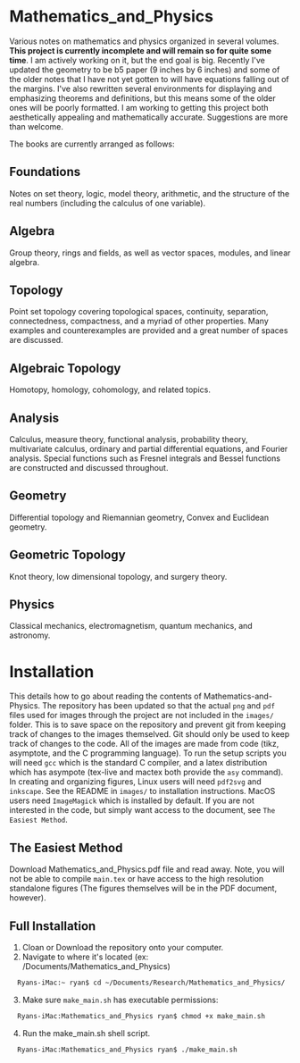 # Mathematics_and_Physics
Various notes on mathematics and physics organized in several volumes. **This
project is currently incomplete and will remain so for quite some time**. I am
actively working on it, but the end goal is big. Recently I've updated the
geometry to be b5 paper (9 inches by 6 inches) and some of the older notes that
I have not yet gotten to will have equations falling out of the margins. I've
also rewritten several environments for displaying and emphasizing theorems and
definitions, but this means some of the older ones will be poorly formatted. I
am working to getting this project both aesthetically appealing and
mathematically accurate. Suggestions are more than welcome.

The books are currently arranged as follows:

## Foundations
Notes on set theory, logic, model theory, arithmetic, and the structure of the
real numbers (including the calculus of one variable).

## Algebra
Group theory, rings and fields, as well as vector spaces, modules, and linear
algebra.

## Topology
Point set topology covering topological spaces, continuity, separation,
connectedness, compactness, and a myriad of other properties. Many examples and
counterexamples are provided and a great number of spaces are discussed.

## Algebraic Topology
Homotopy, homology, cohomology, and related topics.

## Analysis
Calculus, measure theory, functional analysis, probability theory,
multivariate calculus, ordinary and partial differential equations, and
Fourier analysis. Special functions such as Fresnel integrals and Bessel
functions are constructed and discussed throughout.

## Geometry
Differential topology and Riemannian geometry, Convex and Euclidean geometry.

## Geometric Topology
Knot theory, low dimensional topology, and surgery theory.

## Physics
Classical mechanics, electromagnetism, quantum mechanics, and astronomy.

# Installation
This details how to go about reading the contents of Mathematics-and-Physics.
The repository has been updated so that the actual `png` and `pdf` files used
for images through the project are not included in the `images/` folder. This is
to save space on the repository and prevent git from keeping track of changes to
the images themselved. Git should only be used to keep track of changes to the
code. All of the images are made from code (tikz, asymptote, and the C
programming language). To run the setup scripts you will need `gcc` which is the
standard C compiler, and a latex distribution which has asympote (tex-live and
mactex both provide the `asy` command). In creating and organizing figures,
Linux users will need `pdf2svg` and `inkscape`. See the README in `images/` to
installation instructions. MacOS users need `ImageMagick` which is installed by
default. If you are not interested in the code, but simply want access to the
document, see `The Easiest Method`.

## The Easiest Method
Download Mathematics_and_Physics.pdf file and read away. Note, you will not be
able to compile `main.tex` or have access to the high resolution standalone
figures (The figures themselves will be in the PDF document, however).

## Full Installation
  1. Cloan or Download the repository onto your computer.
  2. Navigate to where it's located (ex: /Documents/Mathematics_and_Physics)
  ```Bash
    Ryans-iMac:~ ryan$ cd ~/Documents/Research/Mathematics_and_Physics/
  ```
  3. Make sure `make_main.sh` has executable permissions:
  ```Bash
    Ryans-iMac:Mathematics_and_Physics ryan$ chmod +x make_main.sh
  ```
  4. Run the make_main.sh shell script.
  ```Bash
    Ryans-iMac:Mathematics_and_Physics ryan$ ./make_main.sh
  ```
